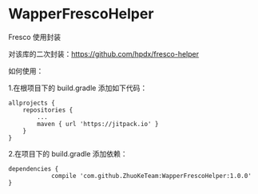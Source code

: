 # WapperFrescoHelper
Fresco 使用封装

对该库的二次封装：https://github.com/hpdx/fresco-helper

如何使用：

1.在根项目下的 build.gradle 添加如下代码：
```
allprojects {  
    repositories {  
        ...  
        maven { url 'https://jitpack.io' }  
    }  
}  
```

  
2.在项目下的 build.gradle 添加依赖：
```
dependencies {  
	        compile 'com.github.ZhuoKeTeam:WapperFrescoHelper:1.0.0'      
}  
```
